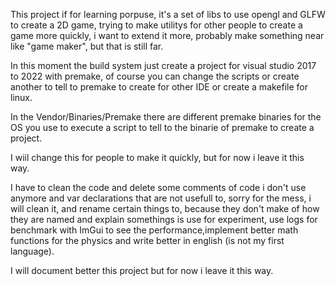 This project if for learning porpuse, it's a set of libs to use opengl and GLFW to create a 2D game, trying to make utilitys for other people to create a game more quickly,
i want to extend it more, probably make something near like "game maker", but that is still far.

In this moment the build system just create a project for visual studio 2017 to 2022 with premake, of course you can change the scripts or create another to tell to premake to create for other IDE or create a makefile for linux.

In the Vendor/Binaries/Premake there are different premake binaries for the OS you use to execute a script to tell to the binarie of premake to create a project.

I wiil change this for people to make it quickly, but for now i leave it this way.

I have to clean the code and delete some comments of code i don't use anymore and var declarations that are not usefull to, sorry for the mess, i will clean it, and rename
certain things to, because they don't make of how they are named and explain somethings is use for experiment, use logs for benchmark with ImGui to see the performance,implement better math functions for the physics and write better in english (is not my first language).

I will document better this project but for now i leave it this way.
